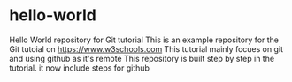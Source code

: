 # hello-world
Hello World repository for Git tutorial
This is an example repository for the Git tutoial on https://www.w3schools.com
This tutorial mainly focues on git and using github as it's remote
This repository is built step by step in the tutorial.
it now include steps for github
